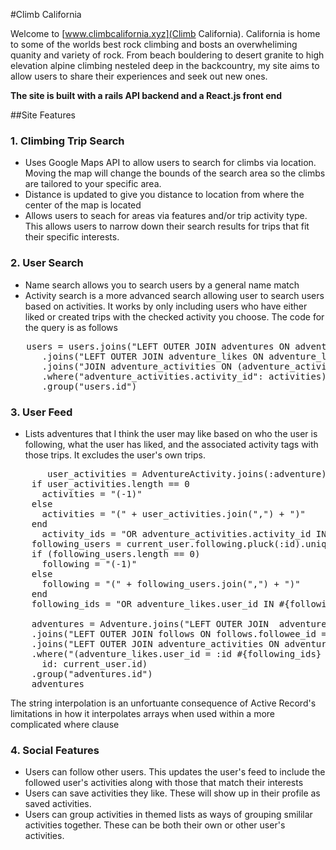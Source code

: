 #Climb California 

Welcome to [www.climbcalifornia.xyz](Climb California). California is home to some of the worlds best rock climbing and bosts an overwheliming quanity and variety of rock. From beach bouldering to desert granite to high elevation alpine climbing nesteled deep in the backcountry, my site aims to allow users to share their experiences and seek out new ones. 

__The site is built with a rails API backend and a React.js front end__

##Site Features 
### 1. Climbing Trip Search
* Uses Google Maps API to allow users to search for climbs via location. Moving the map will change the bounds of the search area so the climbs are tailored to your specific area.
* Distance is updated to give you distance to location from where the center of the map is located
* Allows users to seach for areas via features and/or trip activity type. This allows users to narrow down their search results for trips that fit their specific interests. 

### 2. User Search 
  * Name search allows you to search users by a general name match 
  * Activity search is a more advanced search allowing user to search users based on activities. It works by only including users who have either liked or created trips with the checked activity you choose. The code for the query is as follows 

<pre>
   users = users.joins("LEFT OUTER JOIN adventures ON adventures.user_id = users.id")
      .joins("LEFT OUTER JOIN adventure_likes ON adventure_likes.user_id = users.id")
      .joins("JOIN adventure_activities ON (adventure_activities.adventure_id = adventure_likes.adventure_id OR adventure_activities.adventure_id = adventures.id)")
      .where("adventure_activities.activity_id": activities)
      .group("users.id")
</pre>

### 3. User Feed 
  * Lists adventures that I think the user may like based on who the user is following, what the user has liked, and the associated activity tags with those trips. It excludes the user's own trips. 

<pre>
       user_activities = AdventureActivity.joins(:adventure).where("adventures.user_id = ?", current_user.id).pluck(:activity_id)
    if user_activities.length == 0 
      activities = "(-1)"
    else  
      activities = "(" + user_activities.join(",") + ")"
    end
      activity_ids = "OR adventure_activities.activity_id IN #{activities}"
    following_users = current_user.following.pluck(:id).uniq
    if (following_users.length == 0) 
      following = "(-1)"
    else
      following = "(" + following_users.join(",") + ")"
    end
    following_ids = "OR adventure_likes.user_id IN #{following}"

    adventures = Adventure.joins("LEFT OUTER JOIN  adventure_likes ON adventure_likes.adventure_id = adventures.id")
    .joins("LEFT OUTER JOIN follows ON follows.followee_id = adventures.user_id")
    .joins("LEFT OUTER JOIN adventure_activities ON adventure_activities.adventure_id = adventures.id")
    .where("(adventure_likes.user_id = :id #{following_ids} OR follows.follower_id = :id #{activity_ids}) AND adventures.user_id != :id",
      id: current_user.id)
    .group("adventures.id")
    adventures 
</pre>

The string interpolation is an unfortuante consequence of Active Record's limitations in how it interpolates arrays when used within a more complicated where clause
### 4. Social Features 

*  Users can follow other users. This updates the user's feed to include the followed user's activities along with those that match their interests 
*  Users can save activities they like. These will show up in their profile as saved activities. 
*  Users can group activities in themed lists as ways of grouping smililar activities together. These can be both their own or other user's activities. 


